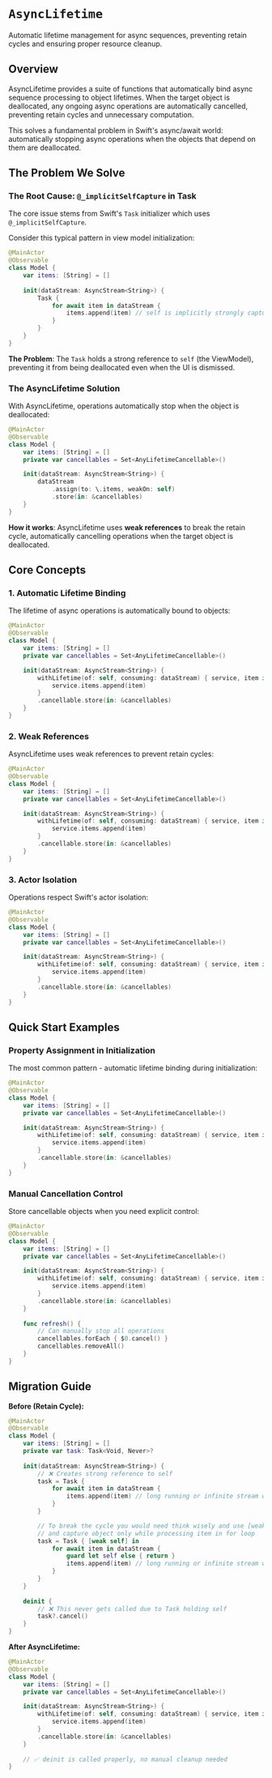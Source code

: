 # ``AsyncLifetime``

Automatic lifetime management for async sequences, preventing retain cycles and ensuring proper resource cleanup.

## Overview

AsyncLifetime provides a suite of functions that automatically bind async sequence processing to object lifetimes. When the target object is deallocated, any ongoing async operations are automatically cancelled, preventing retain cycles and unnecessary computation.

This solves a fundamental problem in Swift's async/await world: automatically stopping async operations when the objects that depend on them are deallocated.

## The Problem We Solve

### The Root Cause: `@_implicitSelfCapture` in Task

The core issue stems from Swift's `Task` initializer which uses `@_implicitSelfCapture`.

Consider this typical pattern in view model initialization:

```swift
@MainActor
@Observable
class Model {
    var items: [String] = []
    
    init(dataStream: AsyncStream<String>) {
        Task {
            for await item in dataStream {
                items.append(item) // self is implicitly strongly captured by Task
            }
        }
    }
}
```

**The Problem**: The `Task` holds a strong reference to `self` (the ViewModel), preventing it from being deallocated even when the UI is dismissed.

### The AsyncLifetime Solution

With AsyncLifetime, operations automatically stop when the object is deallocated:

```swift
@MainActor
@Observable
class Model {
    var items: [String] = []
    private var cancellables = Set<AnyLifetimeCancellable>()

    init(dataStream: AsyncStream<String>) {
        dataStream
            .assign(to: \.items, weakOn: self)
            .store(in: &cancellables)
    }
}
```

**How it works**: AsyncLifetime uses **weak references** to break the retain cycle, automatically cancelling operations when the target object is deallocated.

## Core Concepts

### 1. Automatic Lifetime Binding

The lifetime of async operations is automatically bound to objects:

```swift
@MainActor
@Observable
class Model {
    var items: [String] = []
    private var cancellables = Set<AnyLifetimeCancellable>()

    init(dataStream: AsyncStream<String>) {
        withLifetime(of: self, consuming: dataStream) { service, item in
            service.items.append(item)
        }
        .cancellable.store(in: &cancellables)
    }
}
```

### 2. Weak References

AsyncLifetime uses weak references to prevent retain cycles:

```swift
@MainActor
@Observable
class Model {
    var items: [String] = []
    private var cancellables = Set<AnyLifetimeCancellable>()

    init(dataStream: AsyncStream<String>) {
        withLifetime(of: self, consuming: dataStream) { service, item in
            service.items.append(item)
        }
        .cancellable.store(in: &cancellables)
    }
}
```

### 3. Actor Isolation

Operations respect Swift's actor isolation:

```swift
@MainActor
@Observable
class Model {
    var items: [String] = []
    private var cancellables = Set<AnyLifetimeCancellable>()

    init(dataStream: AsyncStream<String>) {
        withLifetime(of: self, consuming: dataStream) { service, item in
            service.items.append(item)
        }
        .cancellable.store(in: &cancellables)
    }
}
```

## Quick Start Examples

### Property Assignment in Initialization

The most common pattern - automatic lifetime binding during initialization:

```swift
@MainActor
@Observable
class Model {
    var items: [String] = []
    private var cancellables = Set<AnyLifetimeCancellable>()

    init(dataStream: AsyncStream<String>) {
        withLifetime(of: self, consuming: dataStream) { service, item in
            service.items.append(item)
        }
        .cancellable.store(in: &cancellables)
    }
}
```

### Manual Cancellation Control

Store cancellable objects when you need explicit control:

```swift
@MainActor
@Observable
class Model {
    var items: [String] = []
    private var cancellables = Set<AnyLifetimeCancellable>()

    init(dataStream: AsyncStream<String>) {
        withLifetime(of: self, consuming: dataStream) { service, item in
            service.items.append(item)
        }
        .cancellable.store(in: &cancellables)
    }
    
    func refresh() {
        // Can manually stop all operations
        cancellables.forEach { $0.cancel() }
        cancellables.removeAll()
    }
}
```

## Migration Guide

**Before (Retain Cycle):**
```swift
@MainActor
@Observable
class Model {
    var items: [String] = []
    private var task: Task<Void, Never>?
    
    init(dataStream: AsyncStream<String>) {
        // ❌ Creates strong reference to self
        task = Task {
            for await item in dataStream {
                items.append(item) // long running or infinite stream will hold self
            }
        }

        // To break the cycle you would need think wisely and use [weak ...] 
        // and capture object only while processing item in for loop
        task = Task { [weak self] in
            for await item in dataStream {
                guard let self else { return }
                items.append(item) // long running or infinite stream will hold self
            }
        }
    }
    
    deinit {
        // ❌ This never gets called due to Task holding self
        task?.cancel()
    }
}
```

**After AsyncLifetime:**
```swift
@MainActor
@Observable
class Model {
    var items: [String] = []
    private var cancellables = Set<AnyLifetimeCancellable>()

    init(dataStream: AsyncStream<String>) {
        withLifetime(of: self, consuming: dataStream) { service, item in
            service.items.append(item)
        }
        .cancellable.store(in: &cancellables)
    }
    
    // ✅ deinit is called properly, no manual cleanup needed
}
```